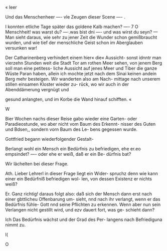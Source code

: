 « leer

Und das Menschenheer —- vle Zeugen dieser Scene —- .

I konnten etliche Tage später das goldene Kalb machen? —-
7 O Menschheit! was warst du? —·.was bist dni —- und
was wirst du seyn? — Man sieht daraus, wie sehr zu
jener Zeit die Wunder schon gemißbraucht wurden, und wie
tief der menschliche Geist schon im Aberglauben versunken
war!

Der Catharinenberg verhindert einem hier« die« Aussicht-
sonst idnntr man vierzehn Stunden weit die Stadt Tor am
rothen Meer sehen, von jenem Berg soll man eine petitess-
liche Aussicht auf jenes Meer und Tiber die ganze Wüste
Paran haben, allein ich mochte jetzt nach dem Sinai keinen
andein Berg mehr besteigen. Wir wanderten also am Nach-
mittage nach unserem stillen einsamen Kloster wieder zu-
rück, wo wir auch in der Abenddämerung vergnügt und

gesund anlangten, und im Korbe die Wand hinauf schifften. «

W

Bier Wochen nachs dieser Reise gabo wieder eine Garten-
oder Paradieostunde, wo aber nicht vom Baum des Erkennt-
nisser des Guten und Bdsen,, sondern vorn Baum des Le-
bens gegessen wurde.

Gottfried begann wiederfolgender Gestalt-

Berlangt wohl ein Mensch ein Bedürfnis zu befriedigen,
ehe er.eo empsindet? —- oder ehe er weiß, daß er ein Be-
dürfnis bat?

Wir lächelten bei dieser Frage.

Ath. Lieber Lehrerl in dieser Frage liegt ein Wider-
spruchz denn wie kann einer ein Bedürfniß befriedigen wol-
len, von dessen Existenz er nichts weiß?

Er. Ganz richtig! daraus folgt also: daß sich der
Mensch dann erst nach einer gbttlicheu Offenbarung um-
sieht, nnd nach ihr verlangt, wenn er das Bedürfnis fühle-
Gott nnd seine Pflichten zu erkennen. Wenn aber nun sein
Verlangen nicht gestillt wird, und ezv dauert fort, was ge-
schieht dann?

Ich Das Bedürfnis wächst und der Grad des Per-
langens nach Befriediguna nimmt zu.

l(

O

